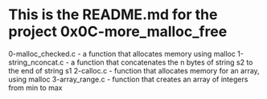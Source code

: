 # This is the README.md for the project 0x0C-more_malloc_free
0-malloc_checked.c - a function that allocates memory using malloc
1-string_nconcat.c - a function that concatenates the n bytes of string s2 to the end of string s1
2-calloc.c - function that allocates memory for an array, using malloc
3-array_range.c - function that creates an array of integers from min to max
